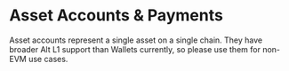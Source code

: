 # Asset Accounts & Payments

Asset accounts represent a single asset on a single chain.  They have broader Alt L1 support than Wallets currently, so please use them for non-EVM use cases.&#x20;
